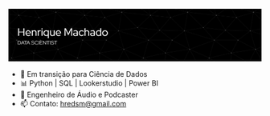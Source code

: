![Header](./github-header-image1.png) 
- 🚀 Em transição para Ciência de Dados
- 📊 Python | SQL | Lookerstudio | Power BI
- 🎤 Engenheiro de Áudio e Podcaster
- 📫 Contato: hredsm@gmail.com
<!--
**ohenriquemachado/ohenriquemachado** is a ✨ _special_ ✨ repository because its `README.md` (this file) appears on your GitHub profile.

Here are some ideas to get you started:

- 🔭 I’m currently working on ...
- 🌱 I’m currently learning ...
- 👯 I’m looking to collaborate on ...
- 🤔 I’m looking for help with ...
- 💬 Ask me about ...
- 📫 How to reach me: ...
- 😄 Pronouns: ...
- ⚡ Fun fact: ...
-->
